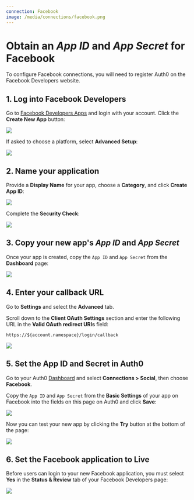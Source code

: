 ```yaml
---
connection: Facebook
image: /media/connections/facebook.png
---
```


# Obtain an *App ID* and *App Secret* for Facebook

To configure Facebook connections, you will need to register Auth0 on the Facebook Developers website.

## 1. Log into Facebook Developers

Go to [Facebook Developers Apps](https://developers.facebook.com/apps) and login with your account. Click the **Create New App** button:

![](/media/articles/connections/social/facebook/facebook-1.png)

If asked to choose a platform, select **Advanced Setup**:

![](/media/articles/connections/social/facebook/facebook-1a.png)

## 2. Name your application

Provide a **Display Name** for your app, choose a **Category**, and click **Create App ID**:

![](/media/articles/connections/social/facebook/facebook-2.png)

Complete the **Security Check**:

![](/media/articles/connections/social/facebook/facebook-2a.png)

## 3. Copy your new app's *App ID* and *App Secret*

Once your app is created, copy the `App ID` and `App Secret` from the **Dashboard** page:

![](/media/articles/connections/social/facebook/facebook-3.png)

## 4. Enter your callback URL

Go to **Settings** and select the **Advanced** tab. 

Scroll down to the **Client OAuth Settings** section and enter the following URL in the **Valid OAuth redirect URIs** field:

    https://${account.namespace}/login/callback

![](/media/articles/connections/social/facebook/facebook-4.png)

## 5. Set the App ID and Secret in Auth0

Go to your Auth0 [Dashboard](${uiURL}/#/connections/social) and select **Connections > Social**, then choose **Facebook**. 

Copy the `App ID` and `App Secret` from the **Basic Settings** of your app on Facebook into the fields on this page on Auth0 and click **Save**:

![](/media/articles/connections/social/facebook/facebook-5.png)

Now you can test your new app by clicking the **Try** button at the bottom of the page:

![](/media/articles/connections/social/facebook/facebook-5a.png)

## 6. Set the Facebook application to Live

Before users can login to your new Facebook application, you must select **Yes** in the **Status & Review** tab of your Facebook Developers page:

![](/media/articles/connections/social/facebook/facebook-6.png)

